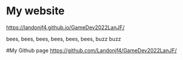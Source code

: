# My website
<a href="Webite URL">https://landonjf4.github.io/GameDev2022LanJF/</a>

bees, bees, bees, bees, bees, bees, buzz buzz

#My Github page
<a href="Github page">https://github.com/Landonjf4/GameDev2022LanJF/</a>
